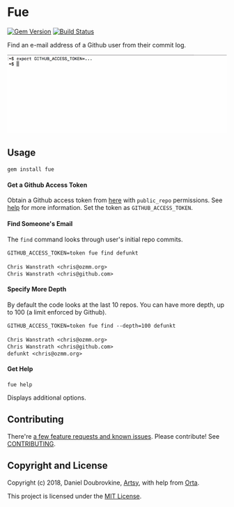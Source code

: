 Fue
===

[![Gem Version](https://badge.fury.io/rb/fue.svg)](https://badge.fury.io/rb/fue)
[![Build Status](https://travis-ci.org/dblock/fue.svg)](https://travis-ci.org/dblock/fue)

Find an e-mail address of a Github user from their commit log.

![](images/fue.gif)

## Usage

```
gem install fue
```

#### Get a Github Access Token

Obtain a Github access token from [here](https://github.com/settings/tokens) with `public_repo` permissions. See [help](https://help.github.com/articles/creating-a-personal-access-token-for-the-command-line) for more information. Set the token as `GITHUB_ACCESS_TOKEN`.

#### Find Someone's Email

The `find` command looks through user's initial repo commits.

```
GITHUB_ACCESS_TOKEN=token fue find defunkt

Chris Wanstrath <chris@ozmm.org>
Chris Wanstrath <chris@github.com>
```

#### Specify More Depth

By default the code looks at the last 10 repos. You can have more depth, up to 100 (a limit enforced by Github).

```
GITHUB_ACCESS_TOKEN=token fue find --depth=100 defunkt

Chris Wanstrath <chris@ozmm.org>
Chris Wanstrath <chris@github.com>
defunkt <chris@ozmm.org>
```

#### Get Help

```
fue help
```

Displays additional options.

## Contributing

There're [a few feature requests and known issues](https://github.com/dblock/fue/issues). Please contribute! See [CONTRIBUTING](CONTRIBUTING.md).

## Copyright and License

Copyright (c) 2018, Daniel Doubrovkine, [Artsy](http://artsy.github.io), with help from [Orta](https://github.com/orta).

This project is licensed under the [MIT License](LICENSE.md).
